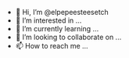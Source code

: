 - 👋 Hi, I’m @elpepeesteesetch
- 👀 I’m interested in ...
- 🌱 I’m currently learning ...
- 💞️ I’m looking to collaborate on ...
- 📫 How to reach me ...

<!---
elpepeesteesetch/elpepeesteesetch is a ✨ special ✨ repository because its `README.md` (this file) appears on your GitHub profile.
You can click the Preview link to take a look at your changes.
--->
